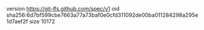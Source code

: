 version https://git-lfs.github.com/spec/v1
oid sha256:6d7bf599cbe7663a77a73baf0e0cfd311092de00ba011284298a295e1d7aef2f
size 10172
